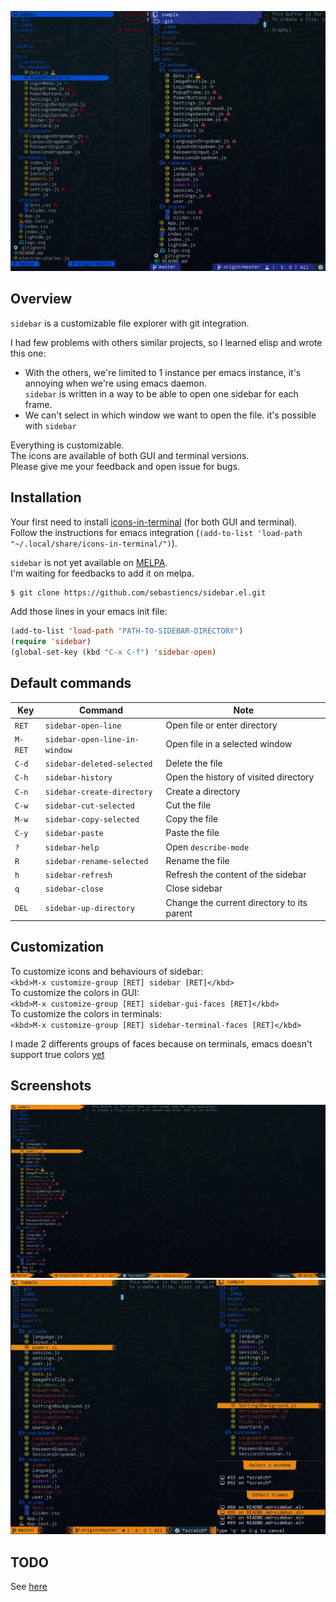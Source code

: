 ![sidebar](images/sidebar.jpg)

## Overview

`sidebar` is a customizable file explorer with git integration.  

I had few problems with others similar projects, so I learned elisp and wrote this one:  
- With the others, we're limited to 1 instance per emacs instance, it's annoying when we're using emacs daemon.  
  `sidebar` is written in a way to be able to open one sidebar for each frame.  
- We can't select in which window we want to open the file. it's possible with `sidebar`  

Everything is customizable.  
The icons are available of both GUI and terminal versions.  
Please give me your feedback and open issue for bugs.  

## Installation

Your first need to install [icons-in-terminal](https://github.com/sebastiencs/icons-in-terminal) (for both GUI and terminal).  
Follow the instructions for emacs integration (`(add-to-list 'load-path "~/.local/share/icons-in-terminal/")`).  

`sidebar` is not yet available on [MELPA](https://melpa.org/).  
I'm waiting for feedbacks to add it on melpa.  
```bash
$ git clone https://github.com/sebastiencs/sidebar.el.git
```
Add those lines in your emacs init file:
```el
(add-to-list 'load-path "PATH-TO-SIDEBAR-DIRECTORY")
(require 'sidebar)
(global-set-key (kbd "C-x C-f") 'sidebar-open)
```

## Default commands

| Key     | Command                       | Note                                        |
| --------|-------------------------------|---------------------------------------------|
| `RET`   | `sidebar-open-line`           | Open file or enter directory                |
| `M-RET` | `sidebar-open-line-in-window` | Open file in a selected window              |
| `C-d`   | `sidebar-deleted-selected`    | Delete the file                             |
| `C-h`   | `sidebar-history`             | Open the history of visited directory       |
| `C-n`   | `sidebar-create-directory`    | Create a directory                          |
| `C-w`   | `sidebar-cut-selected`        | Cut the file                                |
| `M-w`   | `sidebar-copy-selected`       | Copy the file                               |
| `C-y`   | `sidebar-paste`               | Paste the file                              |
| `?`     | `sidebar-help`                | Open `describe-mode`                        |
| `R`     | `sidebar-rename-selected`     | Rename the file                             |
| `h`     | `sidebar-refresh`             | Refresh the content of the sidebar          |
| `q`     | `sidebar-close`               | Close sidebar                               |
| `DEL`   | `sidebar-up-directory`        | Change the current directory to its parent  |

## Customization

To customize icons and behaviours of sidebar:  
`<kbd>M-x customize-group [RET] sidebar [RET]</kbd>`   
To customize the colors in GUI:  
`<kbd>M-x customize-group [RET] sidebar-gui-faces [RET]</kbd>`  
To customize the colors in terminals:  
`<kbd>M-x customize-group [RET] sidebar-terminal-faces [RET]</kbd>`  

I made 2 differents groups of faces because on terminals, emacs doesn't support true colors [yet](http://git.savannah.gnu.org/cgit/emacs.git/commit/?id=e463e57)

## Screenshots

![sidebar-orange](images/sidebar-orange-flame.jpg)
![sidebar-sides](images/sidebar-sides.jpg)

## TODO

See [here](https://github.com/sebastiencs/sidebar.el/projects/1)
